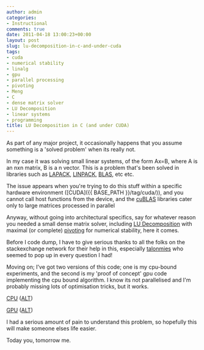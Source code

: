 ```yaml
---
author: admin
categories:
- Instructional
comments: true
date: 2011-04-18 13:00:23+00:00
layout: post
slug: lu-decomposition-in-c-and-under-cuda
tags:
- cuda
- numerical stability
- linalg
- gpu
- parallel processing
- pivoting
- Meng
- C
- dense matrix solver
- LU Decomposition
- linear systems
- programming
title: LU Decomposition in C (and under CUDA)
---
```



As part of any major project, it occasionally happens that you assume something is a 'solved problem' when its really not.

In my case it was solving small linear systems, of the form Ax=B, where A is an nxn matrix, B is a n vector. This is a problem that's been solved in libraries such as [LAPACK](http://www.netlib.org/lapack/), [LINPACK](http://www.netlib.org/linpack/), [BLAS](http://www.netlib.org/blas/), etc etc.

The issue appears when you're trying to do this stuff within a specific hardware environment ([CUDA]({{ BASE_PATH }}/tag/cuda/)), and you cannot call host functions from the device, and the [cuBLAS](http://www.gsic.titech.ac.jp/~ccwww/tebiki/tesla_e/tesla5_e.html) libraries cater only to large matrices processed in parallel

Anyway, without going into architectural specifics, say for whatever reason you needed a small dense matrix solver, including [LU Decomposition](http://en.wikipedia.org/wiki/LU_decomposition) with maximal (or complete) [pivoting](http://en.wikipedia.org/wiki/Pivot_element#Partial_and_complete_pivoting) for numerical stability, here it comes.

Before I code dump, I have to give serious thanks to all the folks on the stackexchange network for their help in this, especially [talonmies](http://stackoverflow.com/users/681865/talonmies) who seemed to pop up in every question I had!

Moving on; I've got two versions of this code; one is my cpu-bound experiments, and the second is my 'proof of concept' gpu code implementing the cpu bound algorithm. I know its not parallelised and I'm probably missing lots of optimisation tricks, but it works.

[CPU](http://paste.ubuntu.com/595501/) ([ALT](http://pastebin.com/Kz8CKZS7))

[GPU](http://paste.ubuntu.com/615403/) ([ALT](http://pastebin.com/jEvJDmdt))

I had a serious amount of pain to understand this problem, so hopefully this will make someone elses life easier.

Today you, tomorrow me.
